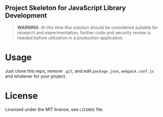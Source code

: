 Project Skeleton for JavaScript Library Development 
--

> **WARNING**: At this time this solution should be considered suitable for research and experimentation, further code and security review is needed before utilization in a production application.

# Usage
Just clone this repo, remove `.git`, and edit `package.json`, `webpack.conf.js` and whatever for your project.

# License
Licensed under the MIT license, see `LICENSE` file.
